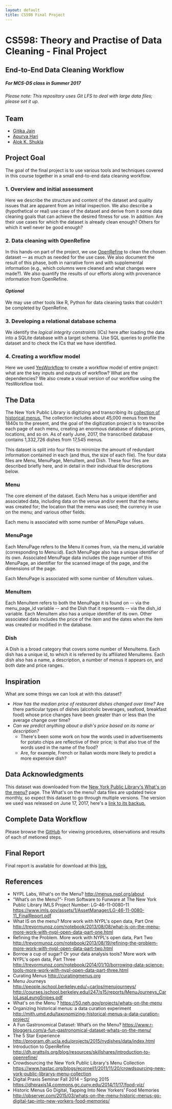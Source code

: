 ```yaml
---
layout: default
title: CS598 Final Project
---
```


# CS598: Theory and Practise of Data Cleaning - Final Project
## End-to-End Data Cleaning Workflow



##### For MCS-DS class in Summer 2017
###### Please note: This repository uses Git LFS to deal with large data files; please set it up.

## Team


- [Gitika Jain](mailto:gitikaj2@illinois.edu?Subject=CS598Project)
- [Apurva Hari](mailto:vhari22@illinois.edu?Subject=CS598Project)
- [Alok K. Shukla](mailto:alokks2@illinois.edu?Subject=CS598Project)


## Project Goal

The goal of the final project is to use various tools and techniques covered in this course together in a small end-to-end data cleaning workflow.

### 1. Overview and initial assessment

Here we describe the structure and content of the dataset and quality issues that are apparent from an initial inspection. We also describe a (hypothetical or real) use case of the dataset and derive from it some data cleaning goals that can achieve the desired fitness for use. In addition: Are their use cases for which the dataset is already clean enough? Others for which it well never be good enough? 

### 2. Data cleaning with OpenRefine

In this hands-on part of the project, we use [OpenRefine](openrefine.org) to clean the chosen dataset — as much as needed for the use case. We also document the result of this phase, both in narrative form and with supplemental information (e.g., which columns were cleaned and what changes were made?). We also quantify the results of our efforts along with provenance information from OpenRefine. 

#### *Optional* 
We may use other tools like R, Python for data cleaning tasks that couldn't be completed by OpenRefine.

### 3. Developing a relational database schema

We identify the *logical integrity constraints* (ICs) here after loading the data into a SQLite database with a target schema. Use SQL queries to profile the dataset and to check the ICs that we have identified.

### 4. Creating a workflow model

Here we used [YesWorkflow](https://github.com/yesworkflow-org) to create a workflow model of entire project: what are the key inputs and outputs of workflow? What are the dependencies?
We also create a visual version of our workflow using the YesWorkflow tool. 

## The Data

The New York Public Library is digitizing and transcribing its [collection of historical menus.](http://menus.nypl.org/) The collection includes about 45,000 menus from the 1840s to the present, and the goal of the digitization project is to transcribe each page of each menu, creating an enormous database of dishes, prices, locations, and so on. As of early June, 2017, the transcribed database contains 1,332,726 dishes from 17,545 menus.

This dataset is split into four files to minimize the amount of redundant information contained in each (and thus, the size of each file). The four data files are Menu, MenuPage, MenuItem, and Dish. These four files are described briefly here, and in detail in their individual file descriptions below.

### Menu
The core element of the dataset. Each Menu has a unique identifier and associated data, including data on the venue and/or event that the menu was created for; the location that the menu was used; the currency in use on the menu; and various other fields.

Each menu is associated with some number of _MenuPage_ values.

### MenuPage
Each MenuPage refers to the Menu it comes from, via the menu_id variable (corresponding to Menu:id). Each MenuPage also has a unique identifier of its own. Associated MenuPage data includes the page number of this MenuPage, an identifier for the scanned image of the page, and the dimensions of the page.

Each MenuPage is associated with some number of _MenuItem_ values.

### MenuItem
Each MenuItem refers to both the MenuPage it is found on -- via the menu_page_id variable -- and the Dish that it represents -- via the dish_id variable. Each MenuItem also has a unique identifier of its own. Other associated data includes the price of the item and the dates when the item was created or modified in the database.

### Dish
A Dish is a broad category that covers some number of MenuItems. Each dish has a unique id, to which it is referred by its affiliated MenuItems. Each dish also has a name, a description, a number of menus it appears on, and both date and price ranges.

## Inspiration

What are some things we can look at with this dataset?

- *How has the median price of restaurant dishes changed over time?* 
Are there particular types of dishes (alcoholic beverages, seafood, breakfast food) whose price changes have been greater than or less than the average change over time?
- *Can we predict anything about a dish's price based on its name or description?*
	- There's been some work on how the words used in advertisements for potato chips are reflective of their price; is that also true of the words used in the name of the food? 
	- Are, for example, French or Italian words more likely to predict a more expensive dish?

## Data Acknowledgments

This dataset was downloaded from the [New York Public Library's What's on the menu?](http://menus.nypl.org/) page. The What's on the menu? data files are updated twice monthly, so expect this dataset to go through multiple versions. The version we used was released on June 17, 2017, here's a [link to its backup.](https://d1b10bmlvqabco.cloudfront.net/attach/j29ig2ca7rxkr/iz0l1mgxmqg6g9/j58nqqqyoly2/NYPL_Dataset.zip) 

## Complete Data Workflow

Please browse the [GitHub](https://github.com/alokkshukla/CS598FinalProject/) for viewing procedures, observations and results of each of metioned steps.

## Final Report

Final report is available for download at this [link.](https://drive.google.com/uc?id=0B23rCiprGl1ceVVBSHVtZDI2d00&export=download)


## References

- NYPL Labs, What's on the Menu? <http://menus.nypl.org/about>
- “What’s on the Menu?”- From Software to Funware at The New York Public Library IMLS Project Number: LG-46-11-0080-11 <https://www.imls.gov/assets/1/AssetManager/LG-46-11-0080-11_FinalReport.pdf>
- What IS on the menu? More work with NYPL's open data, Part One <http://trevormunoz.com/notebook/2013/08/08/what-is-on-the-menu-more-work-with-nypl-open-data-part-one.html>
- Refining the Problem. More work with NYPL's open data, Part Two <http://trevormunoz.com/notebook/2013/08/19/refining-the-problem-more-work-with-nypl-open-data-part-two.html>
- Borrow a cup of sugar? Or your data analysis tools? More work with NYPL's open data, Part Three <http://trevormunoz.com/notebook/2014/01/10/borrowing-data-science-tools-more-work-with-nypl-open-data-part-three.html>
- Curating Menus <http://curatingmenus.org>
- Menu Journeys <http://people.ischool.berkeley.edu/~carlos/menujourneys/> <http://courses.ischool.berkeley.edu/i247/s15/reports/MenuJourneys_CarloLasaLeungSnipes.pdf>
- What's on the Menu ? <https://50.neh.gov/projects/whats-on-the-menu>
- Organizing historical menus: a data curation experiment <http://mith.umd.edu/taxonomizing-historical-menus-a-data-curation-project/>
- A Fun Gastronomical Dataset: What’s on the Menu? <https://www.r-bloggers.com/a-fun-gastronomical-dataset-whats-on-the-menu/>
- The 5 Star Experience <http://program.dh.ucla.edu/projects/2015/nydishes/data/index.html>
- Introduction to OpenRefine <http://dh.prattsils.org/blog/resources/skillshares/introduction-to-openrefine/>
- Crowdsourcing the New York Public Library's Menu Collection <https://www.hastac.org/blogs/ecornell1/2011/11/20/crowdsourcing-new-york-public-librarys-menu-collection>
- Digital Praxis Seminar Fall 2014 – Spring 2015 <https://dhpraxis14.commons.gc.cuny.edu/2014/11/17/food-viz/>
- Historic Menus Go Digital, Tapping Into New Yorkers’ Food Memories <http://observer.com/2015/03/whats-on-the-menu-historic-menus-go-digital-tap-into-new-yorkers-food-memories/>




